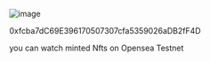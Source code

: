 ![image](https://github.com/bahloulmubarik/NFTsProject/assets/127883704/17cee1bc-c0e6-4113-b97d-60914581c20b)

0xfcba7dC69E396170507307cfa5359026aDB2fF4D

you can watch minted Nfts on Opensea Testnet
